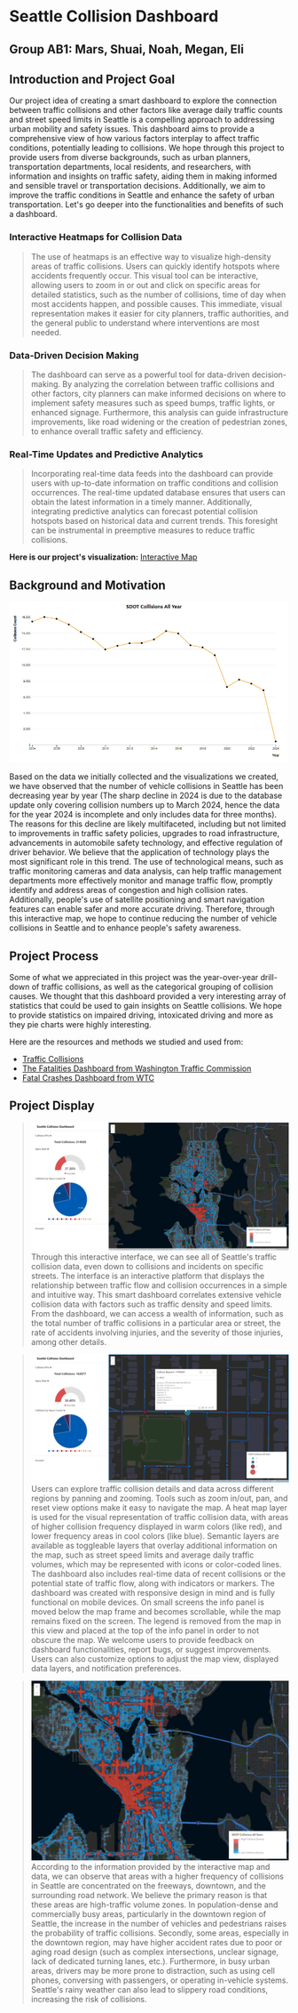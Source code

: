 # Seattle Collision Dashboard
## Group AB1: Mars, Shuai, Noah, Megan, Eli

## Introduction and Project Goal
Our project idea of creating a smart dashboard to explore the connection between traffic collisions and other factors like average daily traffic counts and street speed limits in Seattle is a compelling approach to addressing urban mobility and safety issues. This dashboard aims to provide a comprehensive view of how various factors interplay to affect traffic conditions, potentially leading to collisions. We hope through this project to provide users from diverse backgrounds, such as urban planners, transportation departments, local residents, and researchers, with information and insights on traffic safety, aiding them in making informed and sensible travel or transportation decisions. Additionally, we aim to improve the traffic conditions in Seattle and enhance the safety of urban transportation. Let's go deeper into the functionalities and benefits of such a dashboard.

### Interactive Heatmaps for Collision Data
>The use of heatmaps is an effective way to visualize high-density areas of traffic collisions. Users can quickly identify hotspots where accidents frequently occur. This visual tool can be interactive, allowing users to zoom in or out and click on specific areas for detailed statistics, such as the number of collisions, time of day when most accidents happen, and possible causes. This immediate, visual representation makes it easier for city planners, traffic authorities, and the general public to understand where interventions are most needed.

### Data-Driven Decision Making
>The dashboard can serve as a powerful tool for data-driven decision-making. By analyzing the correlation between traffic collisions and other factors, city planners can make informed decisions on where to implement safety measures such as speed bumps, traffic lights, or enhanced signage. Furthermore, this analysis can guide infrastructure improvements, like road widening or the creation of pedestrian zones, to enhance overall traffic safety and efficiency.

### Real-Time Updates and Predictive Analytics
>Incorporating real-time data feeds into the dashboard can provide users with up-to-date information on traffic conditions and collision occurrences. The real-time updated database ensures that users can obtain the latest information in a timely manner. Additionally, integrating predictive analytics can forecast potential collision hotspots based on historical data and current trends. This foresight can be instrumental in preemptive measures to reduce traffic collisions.

**Here is our project's visualization:**
[Interactive Map](https://noah-rarick.github.io/seattle-collisions-v2/)

## Background and Motivation
![Data Collected](https://github.com/noah-rarick/seattle-collisions-v2/blob/Marshal/img/Map4.png)

Based on the data we initially collected and the visualizations we created, we have observed that the number of vehicle collisions in Seattle has been decreasing year by year (The sharp decline in 2024 is due to the database update only covering collision numbers up to March 2024, hence the data for the year 2024 is incomplete and only includes data for three months). The reasons for this decline are likely multifaceted, including but not limited to improvements in traffic safety policies, upgrades to road infrastructure, advancements in automobile safety technology, and effective regulation of driver behavior. We believe that the application of technology plays the most significant role in this trend. The use of technological means, such as traffic monitoring cameras and data analysis, can help traffic management departments more effectively monitor and manage traffic flow, promptly identify and address areas of congestion and high collision rates. Additionally, people's use of satellite positioning and smart navigation features can enable safer and more accurate driving. Therefore, through this interactive map, we hope to continue reducing the number of vehicle collisions in Seattle and to enhance people's safety awareness.

## Project Process
Some of what we appreciated in this project was the year-over-year drill-down of traffic collisions, as well as the categorical grouping of collision causes. We thought that this dashboard provided a very interesting array of statistics that could be used to gain insights on Seattle collisions. We hope to provide statistics on impaired driving, intoxicated driving and more as they pie charts were highly interesting.

Here are the resources and methods we studied and used from:
- [Traffic Collisions](https://data-seattlecitygis.opendata.arcgis.com/datasets/504838adcb124cf4a434e33bf420c4ad_0/explore?location=47.624528%2C-122.343041%2C16.54)
- [The Fatalities Dashboard from Washington Traffic Commission](https://wtsc.wa.gov/dashboards/fatalities-dashboard/)
- [Fatal Crashes Dashboard from WTC](https://wtsc.wa.gov/dashboards/fatal-crash-dashboard/)

## Project Display
>![Interface Page](https://github.com/noah-rarick/seattle-collisions-v2/blob/Marshal/img/Map5.png)
>Through this interactive interface, we can see all of Seattle's traffic collision data, even down to collisions and incidents on specific streets. The interface is an interactive platform that displays the relationship between traffic flow and collision occurrences in a simple and intuitive way. This smart dashboard correlates extensive vehicle collision data with factors such as traffic density and speed limits. From the dashboard, we can access a wealth of information, such as the total number of traffic collisions in a particular area or street, the rate of accidents involving injuries, and the severity of those injuries, among other details.

>![Map Details](https://github.com/noah-rarick/seattle-collisions-v2/blob/Marshal/img/Map6.png)
>Users can explore traffic collision details and data across different regions by panning and zooming. Tools such as zoom in/out, pan, and reset view options make it easy to navigate the map. A heat map layer is used for the visual representation of traffic collision data, with areas of higher collision frequency displayed in warm colors (like red), and lower frequency areas in cool colors (like blue). Semantic layers are available as toggleable layers that overlay additional information on the map, such as street speed limits and average daily traffic volumes, which may be represented with icons or color-coded lines. The dashboard also includes real-time data of recent collisions or the potential state of traffic flow, along with indicators or markers. The dashboard was created with responsive design in mind and is fully functional on mobile devices. On small screens the info panel is moved below the map frame and becomes scrollable, while the map remains fixed on the screen. The legend is removed from the map in this view and placed at the top of the info panel in order to not obscure the map. We welcome users to provide feedback on dashboard functionalities, report bugs, or suggest improvements. Users can also customize options to adjust the map view, displayed data layers, and notification preferences.

>![Visualzing Details](https://github.com/noah-rarick/seattle-collisions-v2/blob/Marshal/img/Map7.png)
>According to the information provided by the interactive map and data, we can observe that areas with a higher frequency of collisions in Seattle are concentrated on the freeways, downtown, and the surrounding road network. We believe the primary reason is that these areas are high-traffic volume zones. In population-dense and commercially busy areas, particularly in the downtown region of Seattle, the increase in the number of vehicles and pedestrians raises the probability of traffic collisions. Secondly, some areas, especially in the downtown region, may have higher accident rates due to poor or aging road design (such as complex intersections, unclear signage, lack of dedicated turning lanes, etc.). Furthermore, in busy urban areas, drivers may be more prone to distraction, such as using cell phones, conversing with passengers, or operating in-vehicle systems. Seattle's rainy weather can also lead to slippery road conditions, increasing the risk of collisions.